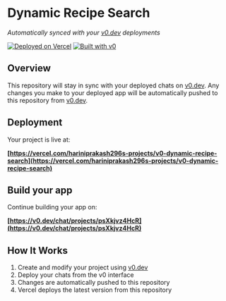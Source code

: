 # Dynamic Recipe Search

*Automatically synced with your [v0.dev](https://v0.dev) deployments*

[![Deployed on Vercel](https://img.shields.io/badge/Deployed%20on-Vercel-black?style=for-the-badge&logo=vercel)](https://vercel.com/hariniprakash296s-projects/v0-dynamic-recipe-search)
[![Built with v0](https://img.shields.io/badge/Built%20with-v0.dev-black?style=for-the-badge)](https://v0.dev/chat/projects/psXkjvz4HcR)

## Overview

This repository will stay in sync with your deployed chats on [v0.dev](https://v0.dev).
Any changes you make to your deployed app will be automatically pushed to this repository from [v0.dev](https://v0.dev).

## Deployment

Your project is live at:

**[https://vercel.com/hariniprakash296s-projects/v0-dynamic-recipe-search](https://vercel.com/hariniprakash296s-projects/v0-dynamic-recipe-search)**

## Build your app

Continue building your app on:

**[https://v0.dev/chat/projects/psXkjvz4HcR](https://v0.dev/chat/projects/psXkjvz4HcR)**

## How It Works

1. Create and modify your project using [v0.dev](https://v0.dev)
2. Deploy your chats from the v0 interface
3. Changes are automatically pushed to this repository
4. Vercel deploys the latest version from this repository